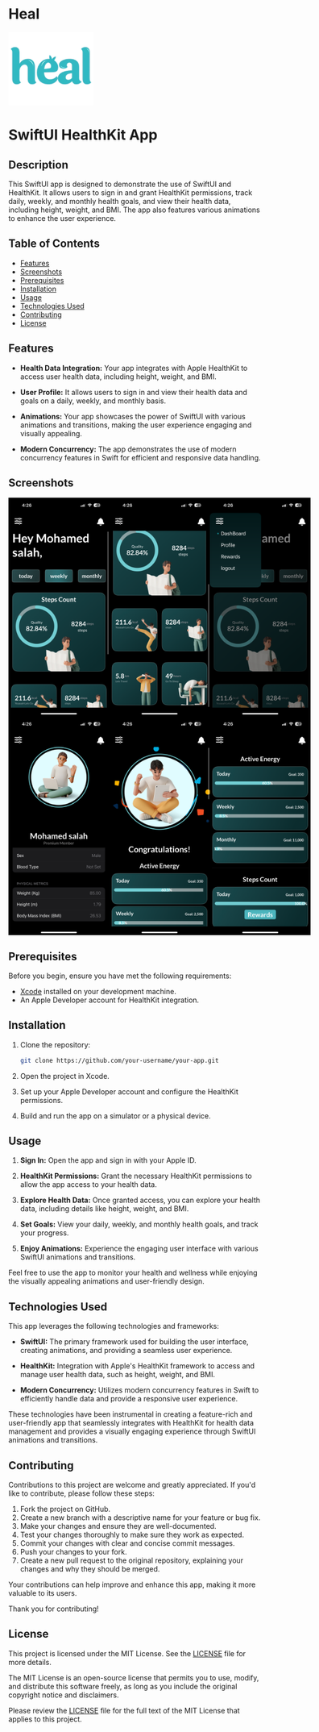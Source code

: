 # Heal
![App Logo](Media/HealLogo.png)
# SwiftUI HealthKit App

## Description
This SwiftUI app is designed to demonstrate the use of SwiftUI and HealthKit. It allows users to sign in and grant HealthKit permissions, track daily, weekly, and monthly health goals, and view their health data, including height, weight, and BMI. The app also features various animations to enhance the user experience.

## Table of Contents

- [Features](#features)
- [Screenshots](#screenshots)
- [Prerequisites](#prerequisites)
- [Installation](#installation)
- [Usage](#usage)
- [Technologies Used](#technologies-used)
- [Contributing](#contributing)
- [License](#license)

## Features

- **Health Data Integration:** Your app integrates with Apple HealthKit to access user health data, including height, weight, and BMI.

- **User Profile:** It allows users to sign in and view their health data and goals on a daily, weekly, and monthly basis.

- **Animations:** Your app showcases the power of SwiftUI with various animations and transitions, making the user experience engaging and visually appealing.

- **Modern Concurrency:** The app demonstrates the use of modern concurrency features in Swift for efficient and responsive data handling.

## Screenshots

<div style="display: flex;">
<img src="Media/1.PNG" alt="Screenshot 1" width="200">
<img src="Media/2.PNG" alt="Screenshot 2" width="200">
<img src="Media/3.PNG" alt="Screenshot 2" width="200">
</div>
<div style="display: flex;">
<img src="Media/4.PNG" alt="Screenshot 1" width="200">
<img src="Media/5.PNG" alt="Screenshot 2" width="200">
<img src="Media/6.PNG" alt="Screenshot 2" width="200">
</div>

## Prerequisites

Before you begin, ensure you have met the following requirements:

- [Xcode](https://developer.apple.com/xcode/) installed on your development machine.
- An Apple Developer account for HealthKit integration.

## Installation

1. Clone the repository:

   ```bash
   git clone https://github.com/your-username/your-app.git
2. Open the project in Xcode.

3. Set up your Apple Developer account and configure the HealthKit permissions.

4. Build and run the app on a simulator or a physical device.

## Usage

1. **Sign In:** Open the app and sign in with your Apple ID.

2. **HealthKit Permissions:** Grant the necessary HealthKit permissions to allow the app access to your health data.

3. **Explore Health Data:** Once granted access, you can explore your health data, including details like height, weight, and BMI.

4. **Set Goals:** View your daily, weekly, and monthly health goals, and track your progress.

5. **Enjoy Animations:** Experience the engaging user interface with various SwiftUI animations and transitions.

Feel free to use the app to monitor your health and wellness while enjoying the visually appealing animations and user-friendly design.




## Technologies Used

This app leverages the following technologies and frameworks:

- **SwiftUI:** The primary framework used for building the user interface, creating animations, and providing a seamless user experience.

- **HealthKit:** Integration with Apple's HealthKit framework to access and manage user health data, such as height, weight, and BMI.

- **Modern Concurrency:** Utilizes modern concurrency features in Swift to efficiently handle data and provide a responsive user experience.

These technologies have been instrumental in creating a feature-rich and user-friendly app that seamlessly integrates with HealthKit for health data management and provides a visually engaging experience through SwiftUI animations and transitions.


## Contributing

Contributions to this project are welcome and greatly appreciated. If you'd like to contribute, please follow these steps:

1. Fork the project on GitHub.
2. Create a new branch with a descriptive name for your feature or bug fix.
3. Make your changes and ensure they are well-documented.
4. Test your changes thoroughly to make sure they work as expected.
5. Commit your changes with clear and concise commit messages.
6. Push your changes to your fork.
7. Create a new pull request to the original repository, explaining your changes and why they should be merged.

Your contributions can help improve and enhance this app, making it more valuable to its users.

Thank you for contributing!

## License

This project is licensed under the MIT License. See the [LICENSE](LICENSE) file for more details.

The MIT License is an open-source license that permits you to use, modify, and distribute this software freely, as long as you include the original copyright notice and disclaimers.

Please review the [LICENSE](LICENSE) file for the full text of the MIT License that applies to this project.

